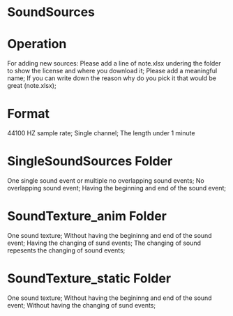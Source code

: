 # SoundSources
# Operation
For adding new sources:
Please add a line of note.xlsx undering the folder to show the license and where you download it;
Please add a meaningful name;
If you can write down the reason why do you pick it that would be great (note.xlsx);
# Format
44100 HZ sample rate;
Single channel;
The length under 1 minute
# SingleSoundSources Folder
One single sound event or multiple no overlapping sound events; 
No overlapping sound event; 
Having the beginning and end of the sound event;
# SoundTexture_anim Folder
One sound texture;
Without having the begininng and end of the sound event;
Having the changing of sund events;
The changing of sound repesents the changing of sound events;
# SoundTexture_static Folder
One sound texture;
Without having the begininng and end of the sound event;
Without having the changing of sund events;
